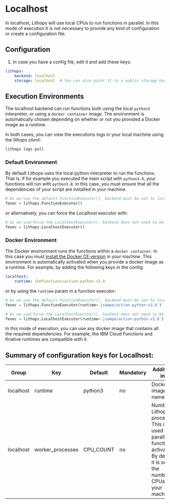# Localhost

In localhost, Lithops will use local CPUs to run functions in parallel. In this mode of execution it is not necessary to provide any kind of configuration or create a configuration file.

## Configuration

1. In case you have a config file, edit it and add these keys:

```yaml
lithops:
    backend: localhost
    storage: localhost  # You can also point it to a public storage backend, such as aws_s3 or ibm_cos
```

## Execution Environments

The localhost backend can run functions both using the local ``python3`` interpreter, or using a ``docker container`` image. The environment is automatically chosen depending on whether or not you provided a Docker image as a runtime.

In both cases, you can view the executions logs in your local machine using the *lithops client*:

```bash
lithops logs poll
```

### Default Environment

By default Lithops uses the local python interpreter to run the functions. That is, if for example you executed the main script with ``python3.8``, your functions will run with ``python3.8``. in this case, you must ensure that all the dependencies of your script are installed in your machine.

```python
# As we use the default FunctionExecutor(), backend must be set to localhost in config
fexec = lithops.FunctionExecutor()
```

or alternatively, you can force the Localhost executor with:

```python
# As we use/force the LocalhostExecutor(), backend does not need to be set to localhost in config
fexec = lithops.LocalhostExecutor()
```

### Docker Environment

The Docker environment runs the functions within a ``docker container``. In this case you must [install the Docker CE version](https://docs.docker.com/get-docker/) in your machine. This environment is automatically activated when you provide a docker image as a runtime. For example, by adding the following keys in the config:

```yaml
localhost:
    runtime: ibmfunctions/action-python-v3.8
```

or by using the ``runtime`` param in a function executor:

```python
# As we use the default FunctionExecutor(), backend must be set to localhost in config
fexec = lithops.FunctionExecutor(runtime='jsampe/action-python-v3.8')
```

```python
# As we use/force the LocalhostExecutor(), backend does not need to be set to localhost in config
fexec = lithops.LocalhostExecutor(runtime='jsampe/action-python-v3.8')
```

In this mode of execution, you can use any docker image that contains all the required dependencies. For example, the IBM Cloud Functions and Knative runtimes are compatible with it.

## Summary of configuration keys for Localhost:

|Group|Key|Default|Mandatory|Additional info|
|---|---|---|---|---|
|localhost | runtime |  python3  | no | Docker image name |
|localhost | worker_processes | CPU_COUNT | no | Number of Lithops processes. This is used to parallelize function activations. By default it is set to the number of CPUs of your machine |
